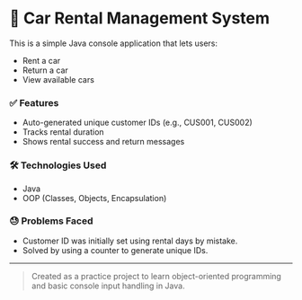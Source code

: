 # 🚗 Car Rental Management System

This is a simple Java console application that lets users:
- Rent a car
- Return a car
- View available cars

### ✅ Features
- Auto-generated unique customer IDs (e.g., CUS001, CUS002)
- Tracks rental duration
- Shows rental success and return messages

### 🛠 Technologies Used
- Java
- OOP (Classes, Objects, Encapsulation)

### 😓 Problems Faced
- Customer ID was initially set using rental days by mistake.
- Solved by using a counter to generate unique IDs.

---

> Created as a practice project to learn object-oriented programming and basic console input handling in Java.
